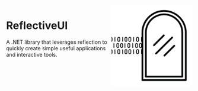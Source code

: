 <img alt="Reflective UI logo image. Binary data flowing into a mirror from the left." src="docs/img/readme/ReflectiveUI_512.png" width="220" align="right" style="float: right; background: #fff;">

# ReflectiveUI
A .NET library that leverages reflection to quickly create simple useful applications and interactive tools.
